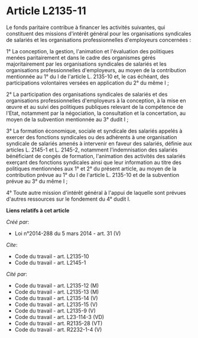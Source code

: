 # Article L2135-11

Le fonds paritaire contribue à financer les activités suivantes, qui constituent des missions d'intérêt général pour les
organisations syndicales de salariés et les organisations professionnelles d'employeurs concernées : 

1° La conception, la gestion, l'animation et l'évaluation des politiques menées paritairement et dans le cadre des organismes
gérés majoritairement par les organisations syndicales de salariés et les organisations professionnelles d'employeurs, au
moyen de la contribution mentionnée au 1° du I de l'article L. 2135-10 et, le cas échéant, des participations volontaires
versées en application du 2° du même I ; 

2° La participation des organisations syndicales de salariés et des organisations professionnelles d'employeurs à la
conception, à la mise en œuvre et au suivi des politiques publiques relevant de la compétence de l'Etat, notamment par la
négociation, la consultation et la concertation, au moyen de la subvention mentionnée au 3° dudit I ; 

3° La formation économique, sociale et syndicale des salariés appelés à exercer des fonctions syndicales ou des adhérents à
une organisation syndicale de salariés amenés à intervenir en faveur des salariés, définie aux articles L. 2145-1 et L.
2145-2, notamment l'indemnisation des salariés bénéficiant de congés de formation, l'animation des activités des salariés
exerçant des fonctions syndicales ainsi que leur information au titre des politiques mentionnées aux 1° et 2° du présent
article, au moyen de la contribution prévue au 1° du I de l'article L. 2135-10 et de la subvention prévue au 3° du même I ; 

4° Toute autre mission d'intérêt général à l'appui de laquelle sont prévues d'autres ressources sur le fondement du 4° dudit
I.

**Liens relatifs à cet article**

_Créé par_:

  - Loi n°2014-288 du 5 mars 2014 - art. 31 (V)

_Cite_:

  - Code du travail - art. L2135-10
  - Code du travail - art. L2145-1

_Cité par_:

  - Code du travail - art. L2135-12 (M)
  - Code du travail - art. L2135-13 (M)
  - Code du travail - art. L2135-14 (V)
  - Code du travail - art. L2135-15 (V)
  - Code du travail - art. L2135-9 (V)
  - Code du travail - art. L23-114-3 (VD)
  - Code du travail - art. R2135-28 (VT)
  - Code du travail - art. R2232-1-4 (V)
